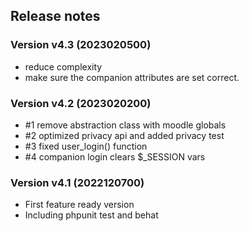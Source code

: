 ## Release notes

### Version v4.3 (2023020500)
* reduce complexity
* make sure the companion attributes are set correct.

### Version v4.2 (2023020200)
* #1 remove abstraction class with moodle globals
* #2 optimized privacy api and added privacy test
* #3 fixed user_login() function
* #4 companion login clears $_SESSION vars

### Version v4.1 (2022120700)
* First feature ready version
* Including phpunit test and behat
